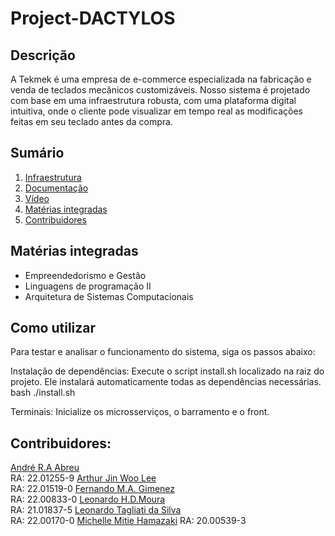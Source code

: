 # Project-DACTYLOS

## Descrição
A Tekmek é uma empresa de e-commerce especializada na fabricação e venda de teclados mecânicos customizáveis.
Nosso sistema é projetado com base em uma infraestrutura robusta, com uma plataforma digital intuitiva, onde o cliente pode visualizar em tempo real as modificações feitas em seu teclado antes da compra.


## Sumário
1. [Infraestrutura](#infraestrutura)
2. [Documentação](#documentação)
3. [Vídeo](#vídeo)
4. [Matérias integradas](#matérias-integradas)
5. [Contribuidores](#contribuidores)


## Matérias integradas
- Empreendedorismo e Gestão
- Linguagens de programação II
- Arquitetura de Sistemas Computacionais

## Como utilizar
Para testar e analisar o funcionamento do sistema, siga os passos abaixo:

Instalação de dependências:
Execute o script install.sh localizado na raiz do projeto. Ele instalará automaticamente todas as dependências necessárias.
  bash ./install.sh
  
Terminais:
Inicialize os microsserviços, o barramento e o front. 

## Contribuidores:
[André R.A Abreu](https://github.com/andre-rabreu)<br>               RA: 22.01255-9
[Arthur Jin Woo Lee](https://github.com/Tutzjwlee)<br>               RA: 22.01519-0
[Fernando M.A. Gimenez]( https://github.com/M3ngal)<br>              RA: 22.00833-0
[Leonardo H.D.Moura](https://github.com/LeonardoHDMoura )<br>        RA: 21.01837-5
[Leonardo Tagliati da Silva](https://github.com/leotagliati)<br>     RA: 22.00170-0
[Michelle Mitie Hamazaki](https://github.com/Michelle-Hmzk)          RA: 20.00539-3
